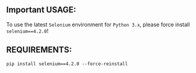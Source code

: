 ## Important USAGE:

To use the latest `Selenium` environment for `Python 3.x`, please force install `selenium==4.2.0`!

## REQUIREMENTS: 

```nash
pip install selenium==4.2.0 --force-reinstall
```
